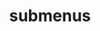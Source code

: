 ---
layout: page
title: submenus
nav: true
nav_order: 7
dropdown: true
children:
    - title: publications
      permalink: /publications/
    - title: divider
    - title: projects
      permalink: /projects/
    - title: divider
    - title: repositories
      permalink: /repositories/
    - title: divider
    - title: cv
      permalink: /cv/
    - title: divider
---